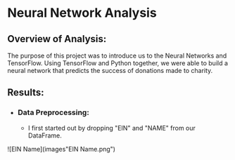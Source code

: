 # Neural Network Analysis

## Overview of Analysis:  

The purpose of this project was to introduce us to the Neural Networks and TensorFlow. Using TensorFlow and Python together, we were able to build a neural network that predicts the success of donations made to charity. 

## Results: 

- ### Data Preprocessing: 

    - I first started out by dropping "EIN" and "NAME" from our DataFrame. 

![EIN Name](images\"EIN Name.png")